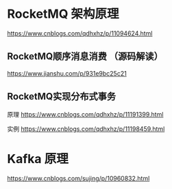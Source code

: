 
# RocketMQ 架构原理
https://www.cnblogs.com/qdhxhz/p/11094624.html

## RocketMQ顺序消息消费 （源码解读）
https://www.jianshu.com/p/931e9bc25c21

## RocketMQ实现分布式事务
原理
https://www.cnblogs.com/qdhxhz/p/11191399.html 

实例
https://www.cnblogs.com/qdhxhz/p/11198459.html


# Kafka 原理
https://www.cnblogs.com/sujing/p/10960832.html